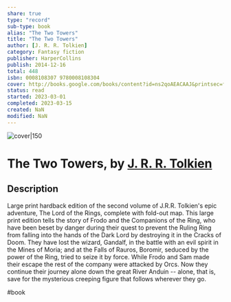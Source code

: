 ```yaml
---
share: true
type: "record"
sub-type: book
alias: "The Two Towers"
title: "The Two Towers"
author: [J. R. R. Tolkien]
category: Fantasy fiction
publisher: HarperCollins
publish: 2014-12-16
total: 448
isbn: 0008108307 9780008108304
cover: http://books.google.com/books/content?id=ns2qoAEACAAJ&printsec=frontcover&img=1&zoom=1&source=gbs_api
status: read
started: 2023-03-01
completed: 2023-03-15
created: NaN 
modified: NaN
---
```


![cover|150](http://books.google.com/books/content?id=ns2qoAEACAAJ&printsec=frontcover&img=1&zoom=1&source=gbs_api)

# The Two Towers, by [J. R. R. Tolkien](J.%20R.%20R.%20Tolkien.md)

## Description
Large print hardback edition of the second volume of J.R.R. Tolkien's epic adventure, The Lord of the Rings, complete with fold-out map. This large print edition tells the story of Frodo and the Companions of the Ring, who have been beset by danger during their quest to prevent the Ruling Ring from falling into the hands of the Dark Lord by destroying it in the Cracks of Doom. They have lost the wizard, Gandalf, in the battle with an evil spirit in the Mines of Moria; and at the Falls of Rauros, Boromir, seduced by the power of the Ring, tried to seize it by force. While Frodo and Sam made their escape the rest of the company were attacked by Orcs. Now they continue their journey alone down the great River Anduin -- alone, that is, save for the mysterious creeping figure that follows wherever they go.

 #book